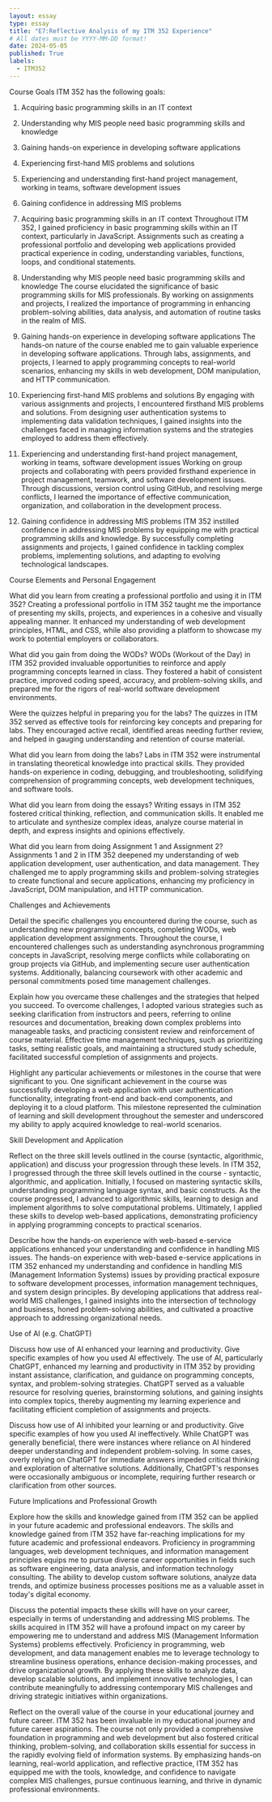 ```yaml
---
layout: essay
type: essay
title: "E7:Reflective Analysis of my ITM 352 Experience"
# All dates must be YYYY-MM-DD format!
date: 2024-05-05
published: True
labels:
  - ITM352
---
```

Course Goals ITM 352 has the following goals:

1. Acquiring basic programming skills in an IT context
2. Understanding why MIS people need basic programming skills and knowledge
3. Gaining hands-on experience in developing software applications
4. Experiencing first-hand MIS problems and solutions
5. Experiencing and understanding first-hand project management, working in teams, software development issues
6. Gaining confidence in addressing MIS problems

1. Acquiring basic programming skills in an IT context
Throughout ITM 352, I gained proficiency in basic programming skills within an IT context, particularly in JavaScript. Assignments such as creating a professional portfolio and developing web applications provided practical experience in coding, understanding variables, functions, loops, and conditional statements.

2. Understanding why MIS people need basic programming skills and knowledge
The course elucidated the significance of basic programming skills for MIS professionals. By working on assignments and projects, I realized the importance of programming in enhancing problem-solving abilities, data analysis, and automation of routine tasks in the realm of MIS.

3. Gaining hands-on experience in developing software applications
The hands-on nature of the course enabled me to gain valuable experience in developing software applications. Through labs, assignments, and projects, I learned to apply programming concepts to real-world scenarios, enhancing my skills in web development, DOM manipulation, and HTTP communication.

4. Experiencing first-hand MIS problems and solutions
By engaging with various assignments and projects, I encountered firsthand MIS problems and solutions. From designing user authentication systems to implementing data validation techniques, I gained insights into the challenges faced in managing information systems and the strategies employed to address them effectively.

5. Experiencing and understanding first-hand project management, working in teams, software development issues
Working on group projects and collaborating with peers provided firsthand experience in project management, teamwork, and software development issues. Through discussions, version control using GitHub, and resolving merge conflicts, I learned the importance of effective communication, organization, and collaboration in the development process.

6. Gaining confidence in addressing MIS problems
ITM 352 instilled confidence in addressing MIS problems by equipping me with practical programming skills and knowledge. By successfully completing assignments and projects, I gained confidence in tackling complex problems, implementing solutions, and adapting to evolving technological landscapes.

Course Elements and Personal Engagement

What did you learn from creating a professional portfolio and using it in ITM 352?
Creating a professional portfolio in ITM 352 taught me the importance of presenting my skills, projects, and experiences in a cohesive and visually appealing manner. It enhanced my understanding of web development principles, HTML, and CSS, while also providing a platform to showcase my work to potential employers or collaborators.

What did you gain from doing the WODs?
WODs (Workout of the Day) in ITM 352 provided invaluable opportunities to reinforce and apply programming concepts learned in class. They fostered a habit of consistent practice, improved coding speed, accuracy, and problem-solving skills, and prepared me for the rigors of real-world software development environments.

Were the quizzes helpful in preparing you for the labs?
The quizzes in ITM 352 served as effective tools for reinforcing key concepts and preparing for labs. They encouraged active recall, identified areas needing further review, and helped in gauging understanding and retention of course material.

What did you learn from doing the labs?
Labs in ITM 352 were instrumental in translating theoretical knowledge into practical skills. They provided hands-on experience in coding, debugging, and troubleshooting, solidifying comprehension of programming concepts, web development techniques, and software tools.

What did you learn from doing the essays?
Writing essays in ITM 352 fostered critical thinking, reflection, and communication skills. It enabled me to articulate and synthesize complex ideas, analyze course material in depth, and express insights and opinions effectively.

What did you learn from doing Assignment 1 and Assignment 2?
Assignments 1 and 2 in ITM 352 deepened my understanding of web application development, user authentication, and data management. They challenged me to apply programming skills and problem-solving strategies to create functional and secure applications, enhancing my proficiency in JavaScript, DOM manipulation, and HTTP communication.

Challenges and Achievements

Detail the specific challenges you encountered during the course, such as understanding new programming concepts, completing WODs, web application development assignments.
Throughout the course, I encountered challenges such as understanding asynchronous programming concepts in JavaScript, resolving merge conflicts while collaborating on group projects via GitHub, and implementing secure user authentication systems. Additionally, balancing coursework with other academic and personal commitments posed time management challenges.

Explain how you overcame these challenges and the strategies that helped you succeed.
To overcome challenges, I adopted various strategies such as seeking clarification from instructors and peers, referring to online resources and documentation, breaking down complex problems into manageable tasks, and practicing consistent review and reinforcement of course material. Effective time management techniques, such as prioritizing tasks, setting realistic goals, and maintaining a structured study schedule, facilitated successful completion of assignments and projects.

Highlight any particular achievements or milestones in the course that were significant to you.
One significant achievement in the course was successfully developing a web application with user authentication functionality, integrating front-end and back-end components, and deploying it to a cloud platform. This milestone represented the culmination of learning and skill development throughout the semester and underscored my ability to apply acquired knowledge to real-world scenarios.

Skill Development and Application

Reflect on the three skill levels outlined in the course (syntactic, algorithmic, application) and discuss your progression through these levels.
In ITM 352, I progressed through the three skill levels outlined in the course - syntactic, algorithmic, and application. Initially, I focused on mastering syntactic skills, understanding programming language syntax, and basic constructs. As the course progressed, I advanced to algorithmic skills, learning to design and implement algorithms to solve computational problems. Ultimately, I applied these skills to develop web-based applications, demonstrating proficiency in applying programming concepts to practical scenarios.

Describe how the hands-on experience with web-based e-service applications enhanced your understanding and confidence in handling MIS issues.
The hands-on experience with web-based e-service applications in ITM 352 enhanced my understanding and confidence in handling MIS (Management Information Systems) issues by providing practical exposure to software development processes, information management techniques, and system design principles. By developing applications that address real-world MIS challenges, I gained insights into the intersection of technology and business, honed problem-solving abilities, and cultivated a proactive approach to addressing organizational needs.

Use of AI (e.g. ChatGPT)

Discuss how use of AI enhanced your learning and productivity. Give specific examples of how you used AI effectively.
The use of AI, particularly ChatGPT, enhanced my learning and productivity in ITM 352 by providing instant assistance, clarification, and guidance on programming concepts, syntax, and problem-solving strategies. ChatGPT served as a valuable resource for resolving queries, brainstorming solutions, and gaining insights into complex topics, thereby augmenting my learning experience and facilitating efficient completion of assignments and projects.

Discuss how use of AI inhibited your learning or and productivity. Give specific examples of how you used AI ineffectively.
While ChatGPT was generally beneficial, there were instances where reliance on AI hindered deeper understanding and independent problem-solving. In some cases, overly relying on ChatGPT for immediate answers impeded critical thinking and exploration of alternative solutions. Additionally, ChatGPT's responses were occasionally ambiguous or incomplete, requiring further research or clarification from other sources.

Future Implications and Professional Growth

Explore how the skills and knowledge gained from ITM 352 can be applied in your future academic and professional endeavors.
The skills and knowledge gained from ITM 352 have far-reaching implications for my future academic and professional endeavors. Proficiency in programming languages, web development techniques, and information management principles equips me to pursue diverse career opportunities in fields such as software engineering, data analysis, and information technology consulting. The ability to develop custom software solutions, analyze data trends, and optimize business processes positions me as a valuable asset in today's digital economy.

Discuss the potential impacts these skills will have on your career, especially in terms of understanding and addressing MIS problems.
The skills acquired in ITM 352 will have a profound impact on my career by empowering me to understand and address MIS (Management Information Systems) problems effectively. Proficiency in programming, web development, and data management enables me to leverage technology to streamline business operations, enhance decision-making processes, and drive organizational growth. By applying these skills to analyze data, develop scalable solutions, and implement innovative technologies, I can contribute meaningfully to addressing contemporary MIS challenges and driving strategic initiatives within organizations.

Reflect on the overall value of the course in your educational journey and future career.
ITM 352 has been invaluable in my educational journey and future career aspirations. The course not only provided a comprehensive foundation in programming and web development but also fostered critical thinking, problem-solving, and collaboration skills essential for success in the rapidly evolving field of information systems. By emphasizing hands-on learning, real-world application, and reflective practice, ITM 352 has equipped me with the tools, knowledge, and confidence to navigate complex MIS challenges, pursue continuous learning, and thrive in dynamic professional environments.
